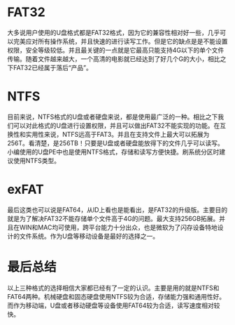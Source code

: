 # **FAT32**

大多说用户使用的U盘格式都是FAT32格式，因为它的兼容性相对好一些，几乎可以完美应对所有操作系统，并且快速的进行读写工作。但是它的缺点是是不能设置权限，安全等级较低。并且最关键的一点就是它最高只能支持4G以下的单个文件传输。随着文件越来越大，一个高清的电影就已经达到了好几个G的大小，相比之下FAT32已经属于落后“产品”。

# **NTFS**

目前来说，NTFS格式的U盘或者硬盘来说，都是使用最广泛的一种。相比之下我们可以对此格式的U盘进行设置权限，并且可以做出FAT32不能实现的功能。在互换性和实用性来说，NTFS远高于FAT3。并且在支持文件上最大可以拓展为256T。看清楚，是256TB！只要是U盘或者硬盘能放得下的文件几乎可以读写。小编使用的U盘PE中也是使用NTFS格式，存储和读写方便快捷。刷系统分区时建议使用NTFS类型。

# **exFAT**

最后这类也可以说是FAT64，从ID上看也是能看出，是FAT32的升级版。主要目的就是为了解决FAT32不能存储单个文件高于4G的问题。最大支持256GB拓展。并且在WIN和MAC均可使用，跨平台能力十分出众，也是微软为了闪存设备特地设计的文件系统。作为U盘等移动设备是最好的选择之一。

# **最后总结**

以上三种格式的选择相信大家都已经有了一定的认识。主要是用的就是NTFS和FAT64两种。机械硬盘和固态硬盘使用NTFS较为合适，存储能力强和通用性好。而作为移动端，U盘或者移动硬盘等设备使用FAT64较为合适，读写速度相对较快。